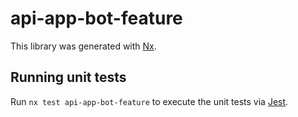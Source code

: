 # api-app-bot-feature

This library was generated with [Nx](https://nx.dev).

## Running unit tests

Run `nx test api-app-bot-feature` to execute the unit tests via [Jest](https://jestjs.io).
